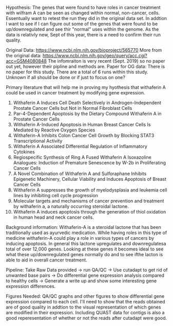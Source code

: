Hypothesis: The genes that were found to have roles in cancer treatment with wilfram A can be seen as changed within normal, non-cancer, cells.
Essentually want to retest the run they did in the original data set. In addtion I want to see if I can figure out some of the genes that were found to be up/downregulated and see thir "normal" uses within the genome. As the data is relativly new, Sept of this year, there is a need to confirm their run quality. 

Original Data: https://www.ncbi.nlm.nih.gov/bioproject/565770
More from the original data: https://www.ncbi.nlm.nih.gov/geo/query/acc.cgi?acc=GSM4080848
The infomraiton is very recent (Sept. 2019) so no paper out yet, however their pipline and methods are. 
Paper for OG data: There is no paper for this study. There are a total of 6 runs within this study. Unknown if all should be done or if just to focus on one?

Primary literature that will help me in proving my hyothesis that withaferin A could be used in cancer treatment by modifying gene expression.
1. Withaferin A Induces Cell Death Selectively in Androgen-Independent Prostate Cancer Cells but Not in Normal Fibroblast Cells
2. Par-4-Dependent Apoptosis by the Dietary Compound Withaferin A in Prostate Cancer Cells
3. Withaferin A-Induced Apoptosis in Human Breast Cancer Cells Is Mediated by Reactive Oxygen Species
4. Withaferin-A Inhibits Colon Cancer Cell Growth by Blocking STAT3 Transcriptional Activity
5. Withaferin A Associated Differential Regulation of Inflammatory Cytokines
6. Regiospecific Synthesis of Ring A Fused Withaferin A Isoxazoline Analogues: Induction of Premature Senescence by W-2b in Proliferating Cancer Cells
7. A Novel Combination of Withaferin A and Sulforaphane Inhibits Epigenetic Machinery, Cellular Viability and Induces Apoptosis of Breast Cancer Cells
8. Withaferin A suppresses the growth of myelodysplasia and leukemia cell lines by inhibiting cell cycle progression
9. Molecular targets and mechanisms of cancer prevention and treatment by withaferin a, a naturally occurring steroidal lactone.
10. Withaferin A induces apoptosis through the generation of thiol oxidation in human head and neck cancer cells.


Background information:
Withaferin-A is a steroidal lactone that has been traditionally used as ayurvedic medication. While having roles in this type of medicine withaferin-A could play a role in various types of cancers by inducing apoptosis. In general this lactone upregulates and downregulatesa total of over 12,000 genes. Looking at these genes it becomes ideal to see what these up/downregulated genes normally do and to see ifthe lacton is able to aid in overall cancer treatment. 

Pipeline:
Take Raw Data provided -> run QA/QC -> Use cutadapt to get rid of unwanted base pairs -> Do differential gene expression analysis compared to healthy cells -> Generate a write up and show some interesting gene expression differences.

Figures Needed: QA/QC graphs and other figures to show differential gene expression compared to each cell. I'll need to show that the reads obtained are of good quality in addtion to the visual representation of which genes are modified in their expression. Including QUAST data for contigs is also a good reperesentation of whether or not the reads after cutadapt were good. 
